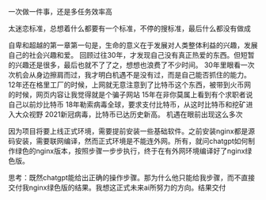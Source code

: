一次做一件事，还是多任务效率高

太迷恋标准，总想着什么都要有一个标准，不停的搜标准，最后什么都没有做成

自卑和超越的第一章第一句是，生命的意义在于发展对人类整体利益的兴趣，发展自己的社会兴趣和爱。
回顾过往30年，才发现自己没有真正热爱的东西。但短暂的兴趣还是很多，最后也就不了了之，想想也浪费了不少时间。
30年里眼看一次次机会从身边擦肩而过，我才明白机遇不是没有过，而是自己能否抓住的能力。
12年还在格里工厂的时候，上网就无意注意到了比特币这个东西，被带到火币网的时候，网页内容让我觉得就是个骗子网站
15年在非你莫属上看到有个求职者说自己以前炒比特币
18年勒索病毒全球，要求支付比特币，从这时比特币和挖矿进入大众视野
2021新冠病毒，比特币已达历史新高。
机遇在眼前出现这么多次


因为项目将要上线正式环境，需要提前安装一些基础软件。之前安装nginx都是源码安装，需要联网编译，然而正式环境是不能连外网。所有，就问chatgpt如何制作绿色的nginx版本，按照步骤一步步执行，终于在有外网环境编译好了nginx绿色版。

思考：既然chatgpt能给出正确的操作步骤。那为什么他只能给我步骤，而不直接交付我nginx绿色版的结果。我想这正式未来ai所努力的方向。结果交付